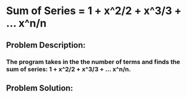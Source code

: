 # Sum of Series = 1 + x^2/2 + x^3/3 + … x^n/n

## Problem Description: 
### The program takes in the the number of terms and finds the sum of series: 1 + x^2/2 + x^3/3 + … x^n/n.

## Problem Solution:
